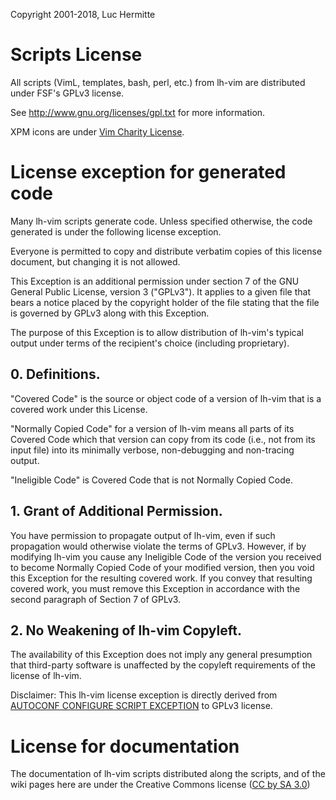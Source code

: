 Copyright 2001-2018, Luc Hermitte

# Scripts License

All scripts (VimL, templates, bash, perl, etc.) from lh-vim are
distributed under FSF's GPLv3 license.

See http://www.gnu.org/licenses/gpl.txt for more information.

XPM icons are under [Vim Charity License](doc/uganda.txt).

# License exception for generated code

Many lh-vim scripts generate code. Unless specified otherwise, the code generated is under the following license exception.


Everyone is permitted to copy and distribute verbatim copies of this license document, but changing it is not allowed.

This Exception is an additional permission under section 7 of the GNU General Public License, version 3 ("GPLv3"). It applies to a given file that bears a notice placed by the copyright holder of the file stating that the file is governed by GPLv3 along with this Exception.

The purpose of this Exception is to allow distribution of lh-vim's typical output under terms of the recipient's choice (including proprietary).

## 0. Definitions.
"Covered Code" is the source or object code of a version of lh-vim that is a covered work under this License.

"Normally Copied Code" for a version of lh-vim means all parts of its Covered Code which that version can copy from its code (i.e., not from its input file) into its minimally verbose, non-debugging and non-tracing output.

"Ineligible Code" is Covered Code that is not Normally Copied Code.

## 1. Grant of Additional Permission.
You have permission to propagate output of lh-vim, even if such propagation would otherwise violate the terms of GPLv3. However, if by modifying lh-vim you cause any Ineligible Code of the version you received to become Normally Copied Code of your modified version, then you void this Exception for the resulting covered work. If you convey that resulting covered work, you must remove this Exception in accordance with the second paragraph of Section 7 of GPLv3.

## 2. No Weakening of lh-vim Copyleft.

The availability of this Exception does not imply any general presumption that third-party software is unaffected by the copyleft requirements of the license of lh-vim.

Disclaimer: This lh-vim license exception is directly derived from [AUTOCONF CONFIGURE SCRIPT EXCEPTION](http://www.gnu.org/licenses/autoconf-exception.html) to GPLv3 license.

# License for documentation

The documentation of lh-vim scripts distributed along the scripts, and of the wiki pages here are under the Creative Commons license ([CC by SA 3.0](http://creativecommons.org/licenses/by-sa/3.0/))
